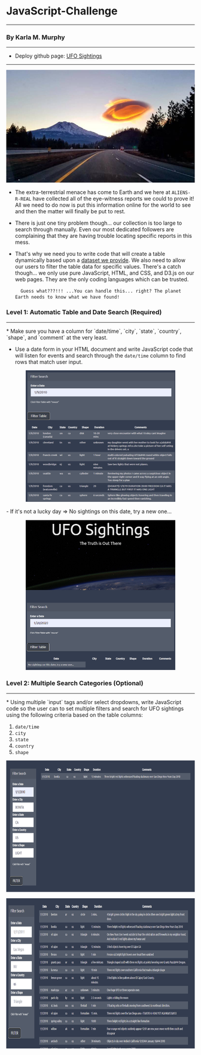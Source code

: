 # JavaScript-Challenge
**********************************
### By Karla M. Murphy
*********************************

* Deploy github page: [UFO Sightings](https://krla20.github.io/javascript-challenge/)
<hr>
<p align="center"><img width="800" height= "300" src="UFO-level-2/static/images/changeimage.jpg"></p>

* The extra-terrestrial menace has come to Earth and we here at `ALIENS-R-REAL` have collected all of the eye-witness reports we could to prove it! All we need to do now is put this information online for the world to see and then the matter will finally be put to rest.

* There is just one tiny problem though... our collection is too large to search through manually. Even our most dedicated followers are complaining that they are having trouble locating specific reports in this mess.

* That's why we need you to write code that will create a table dynamically based upon a [dataset we provide](Instructions/StarterCode/static/js/data.js). We also need to allow our users to filter the table data for specific values. There's a catch though... we only use pure JavaScript, HTML, and CSS, and D3.js on our web pages. They are the only coding languages which can be trusted.

        Guess what???!!! ...You can handle this... right? The planet Earth needs to know what we have found!

### Level 1: Automatic Table and Date Search (Required)
<hr>
* Make sure you have a column for `date/time`, `city`, `state`, `country`, `shape`, and `comment` at the very least.

* Use a date form in your HTML document and write JavaScript code that will listen for events and search through the `date/time` column to find rows that match user input.

<p align="center"><img width="400" height= "350" src="Images/datafound1.PNG"></p>
        - If it's not a lucky day => No sightings on this date, try a new one...
<p align="center"><img width="400" height= "400" src="Images/datanotfound.PNG"></p>

### Level 2: Multiple Search Categories (Optional)
<hr>
* Using multiple `input` tags and/or select dropdowns, write JavaScript code so the user can to set multiple filters and search for UFO sightings using the following criteria based on the table columns:

  1. `date/time`
  2. `city`
  3. `state`
  4. `country`
  5. `shape`

<p align="center"><img width="600" height= "350" src="Images/data2handleall.PNG"></p>
<p align="center"><img width="700" height= "400" src="Images/datafound2.PNG"></p>
